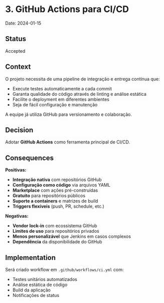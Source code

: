# 3. GitHub Actions para CI/CD

Date: 2024-01-15

## Status

Accepted

## Context
O projeto necessita de uma pipeline de integração e entrega contínua que:
- Execute testes automaticamente a cada commit
- Garanta qualidade do código através de linting e análise estática
- Facilite o deployment em diferentes ambientes
- Seja de fácil configuração e manutenção

A equipe já utiliza GitHub para versionamento e colaboração.

## Decision
Adotar **GitHub Actions** como ferramenta principal de CI/CD.

## Consequences
**Positivas:**
- **Integração nativa** com repositórios GitHub
- **Configuração como código** via arquivos YAML
- **Marketplace** com ações pré-construídas
- **Gratuito** para repositórios públicos
- **Suporte a containers** e matrizes de build
- **Triggers flexíveis** (push, PR, schedule, etc.)

**Negativas:**
- **Vendor lock-in** com ecossistema GitHub
- **Limites de uso** para repositórios privados
- **Menos personalizável** que Jenkins em casos complexos
- **Dependência** da disponibilidade do GitHub

## Implementation
Será criado workflow em `.github/workflows/ci.yml` com:
- Testes unitários automatizados
- Análise estática de código
- Build da aplicação
- Notificações de status
